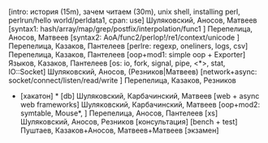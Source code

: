 [intro: история (15m), зачем читаем (30m), unix shell, installing perl, perlrun/hello world/perldata1, cpan: use] Шуляковский, Аносов, Матвеев
[syntax1: hash/array/map/grep/postfix/interpolation/func1 ] Перепелица, Аносов, Матвеев
[syntax2: AoA/func2/perlop!/re1/context/unicode ] Перепелица, Казаков, Пантелеев
[perlre: regexp, oneliners, logs, csv] Перепелица, Казаков, Пантелеев
[oop+mod1: simple oop + Exporter] Языков, Казаков, Пантелеев
[os: io, fork, signal, pipe, <*>, stat, IO::Socket] Шуляковский, Аносов, (Резников|Матвеев)
[network+async: socket/connect/listen/read/write ] Перепелица, Казаков, Резников
* [хакатон] *
[db] Шуляковский, Карбачинский, Матвеев
[web + async web frameworks] Шуляковский, Карбачинский, Матвеев
[oop+mod2: symtable, Mouse*, ] Перепелица, Аносов, Пантелеев
[xs] Шуляковский, Аносов, Резников
[консультация]
[bench + test] Пуштаев, Казаков+Аносов, Матвеев+Матвеев
[экзамен]

